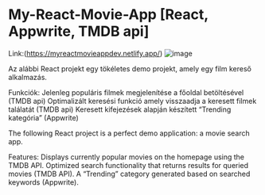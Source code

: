 # My-React-Movie-App [React, Appwrite, TMDB api]
Link:(https://myreactmovieappdev.netlify.app/)
![image](https://github.com/user-attachments/assets/9af0a5ee-35a2-4e89-9e63-516c1adeced2)

Az alábbi React projekt egy tökéletes demo projekt, amely egy film kereső alkalmazás. 

Funkciók: 
  Jelenleg populáris filmek megjelenítése a főoldal betöltésével (TMDB api)
  Optimalizált keresési funkció amely visszaadja a keresett filmek találatát  (TMDB api)
  Keresett kifejezések alapján készített “Trending kategória” (Appwrite)

The following React project is a perfect demo application: a movie search app.

Features:
  Displays currently popular movies on the homepage using the TMDB API.
  Optimized search functionality that returns results for queried movies (TMDB API).
  A “Trending” category generated based on searched keywords (Appwrite).
